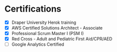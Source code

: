 # Certifications

- [x] Draper University Herok training
- [x] AWS Certified Solutions Architect - Associate
- [x] Professional Scrum Master I (PSM I)
- [x] Red Cross - Adult and Pediatric First Aid/CPR/AED
- [ ] Google Analytics Certified
